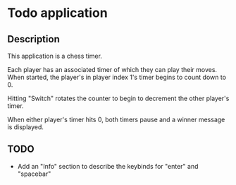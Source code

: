 # Todo application

## Description

This application is a chess timer.

Each player has an associated timer of which they can play their moves. When started, the player's in player index 1's timer begins to count down to 0.

Hitting "Switch" rotates the counter to begin to decrement the other player's timer.

When either player's timer hits 0, both timers pause and a winner message is displayed.

## TODO

- Add an "Info" section to describe the keybinds for "enter" and "spacebar"
